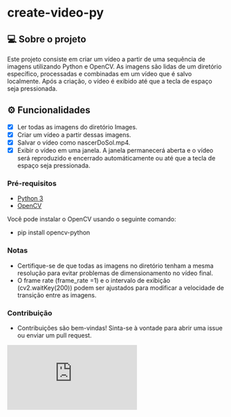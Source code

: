 # create-video-py


## 💻 Sobre o projeto
Este projeto consiste em criar um vídeo a partir de uma sequência de imagens utilizando Python e OpenCV. As imagens são lidas de um diretório específico, processadas e combinadas em um vídeo que é salvo localmente. Após a criação, o vídeo é exibido até que a tecla de espaço seja pressionada.
## ⚙️ Funcionalidades
- [x] Ler todas as imagens do diretório Images.
- [x] Criar um vídeo a partir dessas imagens.
- [x] Salvar o vídeo como nascerDoSol.mp4.
- [x] Exibir o vídeo em uma janela. A janela permanecerá aberta e o vídeo será reproduzido e encerrado automáticamente ou até que a tecla de espaço seja pressionada.

### Pré-requisitos

- [Python 3](https://www.python.org/downloads/)
- [OpenCV](https://docs.opencv.org/4.x/d6/d00/tutorial_py_root.html)

Você pode instalar o OpenCV usando o seguinte comando:
  - pip install opencv-python

### Notas 
- Certifique-se de que todas as imagens no diretório tenham a mesma resolução para evitar problemas de dimensionamento no vídeo final.
- O frame rate (frame_rate =1) e o intervalo de exibição (cv2.waitKey(200)) podem ser ajustados para modificar a velocidade de transição entre as imagens.

### Contribuição  
- Contribuições são bem-vindas! Sinta-se à vontade para abrir uma issue ou enviar um pull request.


[![GitHub license](https://badgen.net/github/license/Naereen/Strapdown.js)](https://github.com/Naereen/StrapDown.js/blob/master/LICENSE)
